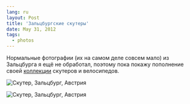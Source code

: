 ```yaml
---
lang: ru
layout: Post
title: 'Зальцбургские скутеры'
date: May 31, 2012
tags:
  - photos
---
```


Нормальные фотографии (их на самом деле совсем мало) из Зальцбурга я ещё не обработал, поэтому пока покажу пополнение своей [коллекции](http://morning.photos/travel/netherlands "Нидерланды, август-сентябрь 2011") скутеров и велосипедов.

![Скутер, Зальцбург, Австрия](photo://2012-05-17_5D_9078_Artem_Sapegin)

<!--more-->

![Скутер, Зальцбург, Австрия](photo://2012-05-17_5D_9108_Artem_Sapegin)
